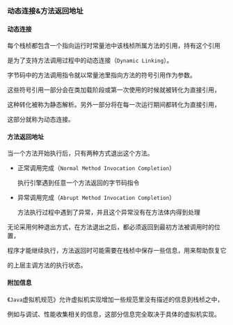 ### 动态连接&方法返回地址



#### 动态连接

每个栈桢都包含一个指向运行时常量池中该栈桢所属方法的引用，持有这个引用

是为了支持方法调用过程中的动态连接（`Dynamic Linking`）。

字节码中的方法调用指令就以常量池里指向方法的符号引用作为参数。

这些符号引用一部分会在类加载阶段或第一次使用的时候就被转化为直接引用，

这种转化被称为静态解析。另外一部分将在每一次运行期间都转化为直接引用，

这部分就称为动态连接。



#### 方法返回地址

当一个方法开始执行后，只有两种方式退出这个方法。

* 正常调用完成（`Normal Method Invocation Completion`）

  执行引擎遇到任意一个方法返回的字节码指令

* 异常调用完成（`Abrupt Method Invocation Completion`）

  方法执行过程中遇到了异常，并且这个异常没有在方法体内得到处理

无论采用何种退出方式，在方法退出之后，都必须返回到最初方法被调用时的位置，

程序才能继续执行，方法返回时可能需要在栈桢中保存一些信息，用来帮助恢复它

的上层主调方法的执行状态。



#### 附加信息

《`Java`虚拟机规范》允许虚拟机实现增加一些规范里没有描述的信息到栈桢之中，

例如与调试、性能收集相关的信息，这部分信息完全取决于具体的虚拟机实现。